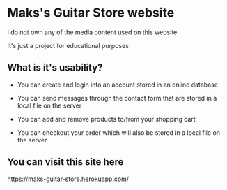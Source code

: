# Maks's Guitar Store website

I do not own any of the media content used on this website

It's just a project for educational purposes

## What is it's usability?

- You can create and login into an account stored in an online database

- You can send messages through the contact form that are stored in a local file on the server

- You can add and remove products to/from your shopping cart

- You can checkout your order which will also be stored in a local file on the server

## You can visit this site here

https://maks-guitar-store.herokuapp.com/
